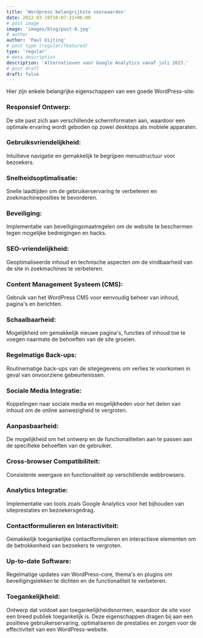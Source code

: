 ```yaml
---
title: 'Wordpress belangrijkste voorwaarden'
date: 2022-03-18T10:07:21+06:00
# post image
image: 'images/blog/post-8.jpg'
# author
author: 'Paul Uijting'
# post type (regular/featured)
type: 'regular'
# meta description
description: 'Alternatieven voor Google Analytics vanaf juli 2023.'
# post draft
draft: false
---
```



Hier zijn enkele belangrijke eigenschappen van een goede WordPress-site:



### Responsief Ontwerp:

De site past zich aan verschillende schermformaten aan, waardoor een optimale ervaring wordt geboden op zowel desktops als mobiele apparaten.

### Gebruiksvriendelijkheid:

Intuïtieve navigatie en gemakkelijk te begrijpen menustructuur voor bezoekers.

### Snelheidsoptimalisatie:

Snelle laadtijden om de gebruikerservaring te verbeteren en zoekmachineposities te bevorderen.

### Beveiliging:

Implementatie van beveiligingsmaatregelen om de website te beschermen tegen mogelijke bedreigingen en hacks.

### SEO-vriendelijkheid:

Geoptimaliseerde inhoud en technische aspecten om de vindbaarheid van de site in zoekmachines te verbeteren.

### Content Management Systeem (CMS):

Gebruik van het WordPress CMS voor eenvoudig beheer van inhoud, pagina's en berichten.

### Schaalbaarheid:

Mogelijkheid om gemakkelijk nieuwe pagina's, functies of inhoud toe te voegen naarmate de behoeften van de site groeien.

### Regelmatige Back-ups:

Routinematige back-ups van de sitegegevens om verlies te voorkomen in geval van onvoorziene gebeurtenissen.

### Sociale Media Integratie:

Koppelingen naar sociale media en mogelijkheden voor het delen van inhoud om de online aanwezigheid te vergroten.

### Aanpasbaarheid:

De mogelijkheid om het ontwerp en de functionaliteiten aan te passen aan de specifieke behoeften van de gebruiker.

### Cross-browser Compatibiliteit:

Consistente weergave en functionaliteit op verschillende webbrowsers.

### Analytics Integratie:

Implementatie van tools zoals Google Analytics voor het bijhouden van siteprestaties en bezoekersgedrag.

### Contactformulieren en Interactiviteit:

Gemakkelijk toegankelijke contactformulieren en interactieve elementen om de betrokkenheid van bezoekers te vergroten.

### Up-to-date Software:

Regelmatige updates van WordPress-core, thema's en plugins om beveiligingslekken te dichten en de functionaliteit te verbeteren.

### Toegankelijkheid:

Ontwerp dat voldoet aan toegankelijkheidsnormen, waardoor de site voor een breed publiek toegankelijk is.
Deze eigenschappen dragen bij aan een positieve gebruikerservaring, optimaliseren de prestaties en zorgen voor de effectiviteit van een WordPress-website.